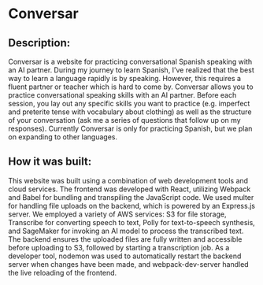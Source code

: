 # Conversar

## Description:
Conversar is a website for practicing conversational Spanish speaking with an AI partner. During my journey to learn Spanish, I’ve realized that the best way to learn a language rapidly is by speaking. However, this requires a fluent partner or teacher which is hard to come by. Conversar allows you to practice conversational speaking skills with an AI partner. Before each session, you lay out any specific skills you want to practice (e.g. imperfect and preterite tense with vocabulary about clothing) as well as the structure of your conversation (ask me a series of questions that follow up on my responses). Currently Conversar is only for practicing Spanish, but we plan on expanding to other languages.

## How it was built:
This website was built using a combination of web development tools and cloud services. The frontend was developed with React, utilizing Webpack and Babel for bundling and transpiling the JavaScript code. We used multer for handling file uploads on the backend, which is powered by an Express.js server. We employed a variety of AWS services: S3 for file storage, Transcribe for converting speech to text, Polly for text-to-speech synthesis, and SageMaker for invoking an AI model to process the transcribed text. The backend ensures the uploaded files are fully written and accessible before uploading to S3, followed by starting a transcription job. As a developer tool, nodemon was used to automatically restart the backend server when changes have been made, and webpack-dev-server handled the live reloading of the frontend.

